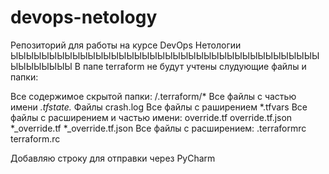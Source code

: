 # devops-netology
Репозиторий для работы на курсе DevOps Нетологии
ЫЫЫЫЫЫЫЫЫЫЫЫЫЫЫЫЫЫЫЫЫЫЫЫЫЫЫЫЫЫЫЫЫЫЫЫЫЫЫЫЫЫЫЫЫЫЫЫ
В папе terraform не будут учтены слудующие файлы и папки:

Все содержимое скрытой папки: /.terraform/*
Все файлы с частью имени *.tfstate.*
Файлы crash.log
Все файлы с раширением *.tfvars
Все файлы с расширением и частью имени:
override.tf
override.tf.json
*_override.tf
*_override.tf.json
Все файлы с расширением:
.terraformrc
terraform.rc

Добавляю строку для отправки через PyCharm